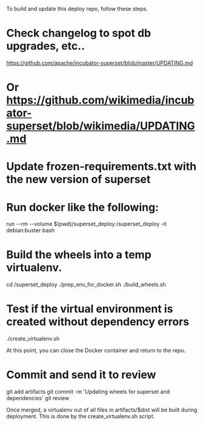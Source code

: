 To build and update this deploy repo, follow these steps.

  # Check changelog to spot db upgrades, etc..
  https://github.com/apache/incubator-superset/blob/master/UPDATING.md
  # Or https://github.com/wikimedia/incubator-superset/blob/wikimedia/UPDATING.md

  # Update frozen-requirements.txt with the new version of superset
  # Run docker like the following:
  run --rm --volume $(pwd)/superset_deploy:/superset_deploy -it debian:buster bash

  # Build the wheels into a temp virtualenv.
  cd /superset_deploy
  ./prep_env_for_docker.sh
  ./build_wheels.sh

  # Test if the virtual environment is created without dependency errors
  ./create_virtualenv.sh
  
At this point, you can close the Docker container and return to the repo.

  # Commit and send it to review
  git add artifacts
  git commit -m 'Updating wheels for superset and dependencies'
  git review

Once merged, a virtualenv out of all files in artifacts/$dist will be
built during deployment. This is done by the create_virtualenv.sh script.
